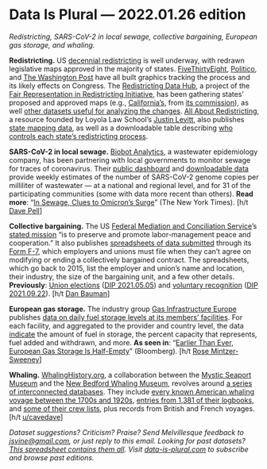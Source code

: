 Data Is Plural — 2022.01.26 edition
===================================

*Redistricting, SARS-CoV-2 in local sewage, collective bargaining, European gas storage, and whaling.*


__Redistricting.__ US [decennial redistricting](https://ballotpedia.org/Redistricting) is well underway, with redrawn legislative maps approved in the majority of states. [FiveThirtyEight](https://projects.fivethirtyeight.com/redistricting-2022-maps/), [Politico](https://www.politico.com/interactives/2022/congressional-redistricting-maps-by-state-and-district/), and [The Washington Post](https://www.washingtonpost.com/politics/interactive/redistricting-tracker-map/) have all built graphics tracking the process and its likely effects on Congress. The [Redistricting Data Hub](https://redistrictingdatahub.org/), a project of the [Fair Representation in Redistricting Initiative](https://redistrictingdatahub.org/about/about-us/#whoweare), has been gathering states’ proposed and approved maps (e.g., [California’s](https://redistrictingdatahub.org/dataset/2021-california-congressional-districts-approved-plan/), from [its commission](https://www.wedrawthelinesca.org/final_maps)), as well [other datasets useful for analyzing the changes](https://redistrictingdatahub.org/data/about-our-data/). [All About Redistricting](https://redistricting.lls.edu/), a resource founded by Loyola Law School’s [Justin Levitt](https://redistricting.lls.edu/about/my-work/), also publishes [state mapping data](https://redistricting.lls.edu/mapdownload/?sortby=-updated&page=1), as well as a downloadable table describing [who controls each state’s redistricting process](https://redistricting.lls.edu/national-overview/?colorby=Institution&level=Congress&cycle=2020).


__SARS-CoV-2 in local sewage.__ [Biobot Analytics](https://biobot.io/), a wastewater epidemiology company, has been partnering with local governments to monitor sewage for traces of coronavirus. Their [public dashboard](https://biobot.io/data/) and [downloadable data](https://github.com/biobotanalytics/covid19-wastewater-data) provide weekly estimates of the number of SARS-CoV-2 genome copies per milliliter of wastewater — at a national and regional level, and for 31 of the participating communities (some with data more recent than others). __Read more__: “[In Sewage, Clues to Omicron’s Surge](https://www.nytimes.com/2022/01/19/health/covid-omicron-wastewater-sewage.html)” (The New York Times). [h/t [Dave Pell](https://mailchi.mp/davenetics/bz8u3c8oic)]


__Collective bargaining.__ The US [Federal Mediation and Conciliation Service](https://en.wikipedia.org/wiki/Federal_Mediation_and_Conciliation_Service_\(United_States\))’s [stated mission](https://www.fmcs.gov/aboutus/) “is to preserve and promote labor-management peace and cooperation.” It also publishes [spreadsheets of data submitted](https://www.fmcs.gov/resources/documents-and-data/#tab-d3d7f5344cef9bab4d3) through its [Form F-7](https://www.fmcs.gov/resources/forms-applications/notice-of-bargaining-f-7/), which employers and unions must file when they can’t agree on modifying or ending a collectively bargained contract. The spreadsheets, which go back to 2015, list the employer and union’s name and location, their industry, the size of the bargaining unit, and a few other details. __Previously__: [Union elections](https://www.nlrb.gov/reports/graphs-data/recent-election-results) ([DIP 2021.05.05](https://www.data-is-plural.com/archive/2021-05-05-edition/)) and [voluntary recognition](https://github.com/labordata/nlrb-voluntary-recognitions) ([DIP 2021.09.22](https://www.data-is-plural.com/archive/2021-09-22-edition/)). [h/t [Dan Bauman](https://twitter.com/danbauman77)]


__European gas storage.__ The industry group [Gas Infrastructure Europe](https://www.gie.eu/) publishes [data on daily fuel storage levels at its members’ facilities](https://agsi.gie.eu/). For each facility, and aggregated to the provider and country level, the data [indicate](https://agsi.gie.eu/#/faq) the amount of fuel in storage, the percent capacity that represents, fuel added and withdrawn, and more. __As seen in__: “[Earlier Than Ever, European Gas Storage Is Half-Empty](https://www.bloomberg.com/opinion/articles/2022-01-13/gazprom-tweets-about-european-gas-shortages-it-may-be-creating)” (Bloomberg). [h/t [Rose Mintzer-Sweeney](https://blog.datawrapper.de/data-vis-dispatch-january-18-2022/)]


__Whaling.__ [WhalingHistory.org](https://whalinghistory.org/), a collaboration between the [Mystic Seaport Museum](https://mysticseaport.org/) and the [New Bedford Whaling Museum](https://whalingmuseum.org/), revolves around [a series of interconnected databases](https://whalinghistory.org/databases/). They include [every known American whaling voyage between the 1700s and 1920s](https://whalinghistory.org/av/voyages/), [entries from 1,381 of their logbooks](https://whalinghistory.org/av/logs/aowl/), and [some of their crew lists](https://whalinghistory.org/av/crew/), plus records from British and French voyages. [h/t [u/cavedave](https://www.reddit.com/r/datasets/comments/ma66az/whaling_history_data/)]


*Dataset suggestions? Criticism? Praise? Send Melvillesque feedback to jsvine@gmail.com, or just reply to this email. Looking for past datasets? [This spreadsheet contains them all](https://docs.google.com/spreadsheets/d/1wZhPLMCHKJvwOkP4juclhjFgqIY8fQFMemwKL2c64vk/edit#gid=0). Visit [data-is-plural.com](https://www.data-is-plural.com) to subscribe and browse past editions.*

